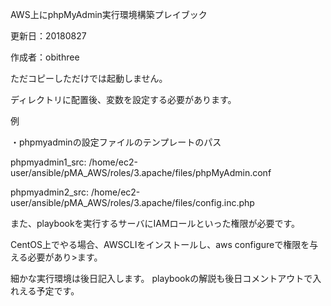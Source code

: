 AWS上にphpMyAdmin実行環境構築プレイブック

更新日：20180827

作成者：obithree

ただコピーしただけでは起動しません。

ディレクトリに配置後、変数を設定する必要があります。

例

・phpmyadminの設定ファイルのテンプレートのパス

phpmyadmin1_src: /home/ec2-user/ansible/pMA_AWS/roles/3.apache/files/phpMyAdmin.conf

phpmyadmin2_src: /home/ec2-user/ansible/pMA_AWS/roles/3.apache/files/config.inc.php

また、playbookを実行するサーバにIAMロールといった権限が必要です。

CentOS上でやる場合、AWSCLIをインストールし、aws configureで権限を与える必要があり>ます。

細かな実行環境は後日記入します。
playbookの解説も後日コメントアウトで入れえる予定です。
